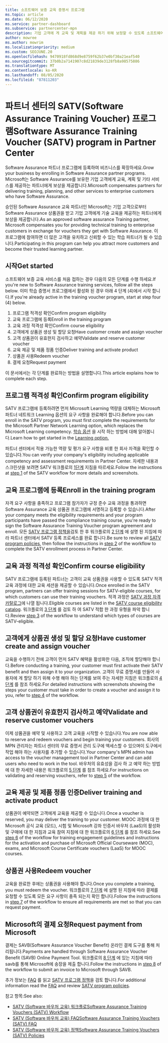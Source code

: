 ```yaml
---
title: 소프트웨어 보증 교육 증명서 프로그램
ms.topic: article
ms.date: 06/12/2020
ms.service: partner-dashboard
ms.subservice: partnercenter-mpn
description: 기업 고객에 게 교육 및 계획을 제공 하기 위해 보정할 수 있도록 소프트웨어 보증 교육 증명서 프로그램에 등록 하는 방법에 대해 알아봅니다.
author: mowree
ms.author: mowrim
ms.localizationpriority: medium
ms.custom: SEOJUNE.20
ms.openlocfilehash: 9470918fd868d9e8759f62b37e0bf30a21eaf540
ms.sourcegitcommit: 37b0b2a7141907c8d21839de3128fb8a98575886
ms.translationtype: MT
ms.contentlocale: ko-KR
ms.lasthandoff: 08/05/2020
ms.locfileid: "87811203"
---
```

# <a name="software-assurance-training-voucher-satv-program-in-partner-center"></a><span data-ttu-id="0cd73-103">파트너 센터의 SATV(Software Assurance Training Voucher) 프로그램</span><span class="sxs-lookup"><span data-stu-id="0cd73-103">Software Assurance Training Voucher (SATV) program in Partner Center</span></span>

<span data-ttu-id="0cd73-104">Software Assurance 파트너 프로그램에 등록하여 비즈니스를 확장하세요.</span><span class="sxs-lookup"><span data-stu-id="0cd73-104">Grow your business by enrolling in Software Assurance partner programs.</span></span> <span data-ttu-id="0cd73-105">Microsoft는 Software Assurance를 보유한 기업 고객에게 교육, 계획 및 기타 서비스를 제공하는 파트너에게 보상을 제공합니다.</span><span class="sxs-lookup"><span data-stu-id="0cd73-105">Microsoft compensates partners for delivering training, planning, and other services to enterprise customers who have Software Assurance.</span></span>

<span data-ttu-id="0cd73-106">승인된 Software Assurance 교육 파트너인 Microsoft는 기업 고객으로부터 Software Assurance 상품권을 받고 기업 고객에게 기술 교육을 제공하는 파트너에게 보상을 제공합니다.</span><span class="sxs-lookup"><span data-stu-id="0cd73-106">As an approved software assurance Training partner, Microsoft compensates you for providing technical training to enterprise customers in exchange for vouchers they get with Software Assurance.</span></span> <span data-ttu-id="0cd73-107">이 프로그램에 참여하면 더 많은 고객을 유치하고 신뢰할 수 있는 학습 파트너가 될 수 있습니다.</span><span class="sxs-lookup"><span data-stu-id="0cd73-107">Participating in this program can help you attract more customers and become their trusted learning partner.</span></span>

## <a name="get-started"></a><span data-ttu-id="0cd73-108">시작</span><span class="sxs-lookup"><span data-stu-id="0cd73-108">Get started</span></span>

<span data-ttu-id="0cd73-109">소프트웨어 보증 교육 서비스를 처음 접하는 경우 다음의 모든 단계를 수행 하세요.</span><span class="sxs-lookup"><span data-stu-id="0cd73-109">If you're new to Software Assurance training services, follow all the steps below.</span></span> <span data-ttu-id="0cd73-110">이미 학습 증명서 프로그램에서 활성화 된 경우 아래 4 단계 (4)에서 시작 합니다.</span><span class="sxs-lookup"><span data-stu-id="0cd73-110">If you're already active in the training voucher program, start at step four (4) below.</span></span> 

1. <span data-ttu-id="0cd73-111">프로그램 적격성 확인</span><span class="sxs-lookup"><span data-stu-id="0cd73-111">Confirm program eligibility</span></span>
2. <span data-ttu-id="0cd73-112">교육 프로그램에 등록</span><span class="sxs-lookup"><span data-stu-id="0cd73-112">Enroll in the training program</span></span>
3. <span data-ttu-id="0cd73-113">교육 과정 적격성 확인</span><span class="sxs-lookup"><span data-stu-id="0cd73-113">Confirm course eligibility</span></span>
4. <span data-ttu-id="0cd73-114">고객에게 상품권 생성 및 할당 요청</span><span class="sxs-lookup"><span data-stu-id="0cd73-114">Have customer create and assign voucher</span></span>
5. <span data-ttu-id="0cd73-115">고객 상품권이 유효한지 검사하고 예약</span><span class="sxs-lookup"><span data-stu-id="0cd73-115">Validate and reserve customer voucher</span></span>
6. <span data-ttu-id="0cd73-116">교육 제공 및 제품 정품 인증</span><span class="sxs-lookup"><span data-stu-id="0cd73-116">Deliver training and activate product</span></span>
7. <span data-ttu-id="0cd73-117">상품권 사용</span><span class="sxs-lookup"><span data-stu-id="0cd73-117">Redeem voucher</span></span>
8. <span data-ttu-id="0cd73-118">결제 요청</span><span class="sxs-lookup"><span data-stu-id="0cd73-118">Request payment</span></span>

<span data-ttu-id="0cd73-119">이 문서에서는 각 단계를 완료하는 방법을 설명합니다.</span><span class="sxs-lookup"><span data-stu-id="0cd73-119">This article explains how to complete each step.</span></span>

## <a name="confirm-program-eligibility"></a><span data-ttu-id="0cd73-120">프로그램 적격성 확인</span><span class="sxs-lookup"><span data-stu-id="0cd73-120">Confirm program eligibility</span></span>

<span data-ttu-id="0cd73-121">SATV 프로그램에 등록하려면 먼저 Microsoft Learning 역량을 대체하는 Microsoft 파트너 네트워크 Learning 옵션의 요구 사항을 완료해야 합니다.</span><span class="sxs-lookup"><span data-stu-id="0cd73-121">Before you can enroll in the SATV program, you must first complete the requirements for the Microsoft Partner Network Learning option, which replaces the Microsoft Learning competency.</span></span> <span data-ttu-id="0cd73-122">[학습 옵션](https://partner.microsoft.com/membership/learning-partners) 을 시작 하는 방법에 대해 알아봅니다.</span><span class="sxs-lookup"><span data-stu-id="0cd73-122">Learn how to get started in the [Learning option.](https://partner.microsoft.com/membership/learning-partners)</span></span>

<span data-ttu-id="0cd73-123">파트너 센터에서 적용 가능한 역량 및 평가 요구 사항을 비롯 한 회사 자격을 확인할 수 있습니다.</span><span class="sxs-lookup"><span data-stu-id="0cd73-123">You can verify your company's eligibility including applicable competency and assessment requirements in Partner Center.</span></span> <span data-ttu-id="0cd73-124">자세한 내용과 스크린샷을 보려면 SATV 워크플로의 [1단계](https://query.prod.cms.rt.microsoft.com/cms/api/am/binary/RE4s3bB) 지침을 따르세요.</span><span class="sxs-lookup"><span data-stu-id="0cd73-124">Follow the instructions at [step 1](https://query.prod.cms.rt.microsoft.com/cms/api/am/binary/RE4s3bB) of the SATV workflow for more details and screenshots.</span></span>

## <a name="enroll-in-the-training-program"></a><span data-ttu-id="0cd73-125">교육 프로그램에 등록</span><span class="sxs-lookup"><span data-stu-id="0cd73-125">Enroll in the training program</span></span>

<span data-ttu-id="0cd73-126">자격 요구 사항을 충족하고 프로그램 참가자가 규정 준수 교육 과정을 통과하면 Software Assurance 교육 상품권 프로그램에 서명하고 등록할 수 있습니다.</span><span class="sxs-lookup"><span data-stu-id="0cd73-126">After your company meets the eligibility requirements and your program participants have passed the compliance training course, you're ready to sign the Software Assurance Training Voucher program agreement and enroll.</span></span> <span data-ttu-id="0cd73-127">모든 [SATV 프로그램 정책을](https://query.prod.cms.rt.microsoft.com/cms/api/am/binary/RE3koEP)검토 한 후 워크플로의 [2 단계](https://query.prod.cms.rt.microsoft.com/cms/api/am/binary/RE4s3bB) 에 설명 된 지침에 따라 파트너 센터에서 SATV 등록 프로세스를 완료 합니다.</span><span class="sxs-lookup"><span data-stu-id="0cd73-127">Be sure to review all [SATV program policies](https://query.prod.cms.rt.microsoft.com/cms/api/am/binary/RE3koEP), then follow the instructions in [step 2](https://query.prod.cms.rt.microsoft.com/cms/api/am/binary/RE4s3bB) of the workflow to complete the SATV enrollment process in Partner Center.</span></span>


## <a name="confirm-course-eligibility"></a><span data-ttu-id="0cd73-128">교육 과정 적격성 확인</span><span class="sxs-lookup"><span data-stu-id="0cd73-128">Confirm course eligibility</span></span>
<span data-ttu-id="0cd73-129">SATV 프로그램에 등록된 파트너는 고객이 교육 상품권을 사용할 수 있도록 SATV 적격 교육 과정에 대한 교육 세션을 제공할 수 있습니다.</span><span class="sxs-lookup"><span data-stu-id="0cd73-129">Once enrolled in the SATV program, partners can offer training sessions for SATV-eligible courses, for which customers can use their training vouchers.</span></span> <span data-ttu-id="0cd73-130">적격 과정은 [SATV 과정 자격 카탈로그](https://savl-catalog.microsoft.com/)에 나열 됩니다.</span><span class="sxs-lookup"><span data-stu-id="0cd73-130">Eligible courses are listed in the [SATV course eligibility catalog](https://savl-catalog.microsoft.com/).</span></span> <span data-ttu-id="0cd73-131">워크플로의 [3 단계](https://query.prod.cms.rt.microsoft.com/cms/api/am/binary/RE4s3bB) 를 검토 하 여 SATV 적합 한 과정 유형을 파악 합니다.</span><span class="sxs-lookup"><span data-stu-id="0cd73-131">Review [step 3](https://query.prod.cms.rt.microsoft.com/cms/api/am/binary/RE4s3bB) of the workflow to understand which types of courses are SATV-eligible.</span></span>

## <a name="have-customer-create-and-assign-voucher"></a><span data-ttu-id="0cd73-132">고객에게 상품권 생성 및 할당 요청</span><span class="sxs-lookup"><span data-stu-id="0cd73-132">Have customer create and assign voucher</span></span>

<span data-ttu-id="0cd73-133">교육을 수행하기 전에 고객이 먼저 SATV 혜택을 활성화한 다음, 조직에 할당해야 합니다.</span><span class="sxs-lookup"><span data-stu-id="0cd73-133">Before conducting a training, your customer must first activate their SATV benefit and then assign it to your organization.</span></span> <span data-ttu-id="0cd73-134">고객이 무료 증명서를 만들어 사용자에 게 할당 하기 위해 수행 해야 하는 단계를 보여 주는 자세한 지침은 워크플로의 [4 단계](https://query.prod.cms.rt.microsoft.com/cms/api/am/binary/RE4s3bB) 를 참조 하세요.</span><span class="sxs-lookup"><span data-stu-id="0cd73-134">For detailed instructions with screenshots showing the steps your customer must take in order to create a voucher and assign it to you, refer to [step 4](https://query.prod.cms.rt.microsoft.com/cms/api/am/binary/RE4s3bB) of the workflow.</span></span>

## <a name="validate-and-reserve-customer-vouchers"></a><span data-ttu-id="0cd73-135">고객 상품권이 유효한지 검사하고 예약</span><span class="sxs-lookup"><span data-stu-id="0cd73-135">Validate and reserve customer vouchers</span></span>

<span data-ttu-id="0cd73-136">이제 상품권을 예약 및 사용하고 고객 교육을 시작할 수 있습니다.</span><span class="sxs-lookup"><span data-stu-id="0cd73-136">You are now able to reserve and redeem vouchers and begin training your customers.</span></span> <span data-ttu-id="0cd73-137">회사의 MPN 관리자는 파트너 센터의 무료 증명서 관리 도구에 액세스할 수 있으며이 도구에서 작업 해야 하는 사용자를 추가할 수 있습니다.</span><span class="sxs-lookup"><span data-stu-id="0cd73-137">Your company's MPN admin has access to the voucher management tool in Partner Center and can add users who need to work in the tool.</span></span> <span data-ttu-id="0cd73-138">바우처의 유효성을 검사 하 고 예약 하는 방법에 대 한 자세한 내용은 워크플로의 [5 단계](https://query.prod.cms.rt.microsoft.com/cms/api/am/binary/RE4s3bB) 를 참조 하세요.</span><span class="sxs-lookup"><span data-stu-id="0cd73-138">For instructions on validating and reserving vouchers, refer to [step 5](https://query.prod.cms.rt.microsoft.com/cms/api/am/binary/RE4s3bB) of the workflow.</span></span>

## <a name="deliver-training-and-activate-product"></a><span data-ttu-id="0cd73-139">교육 제공 및 제품 정품 인증</span><span class="sxs-lookup"><span data-stu-id="0cd73-139">Deliver training and activate product</span></span>

<span data-ttu-id="0cd73-140">상품권이 예약되면 고객에게 교육을 제공할 수 있습니다.</span><span class="sxs-lookup"><span data-stu-id="0cd73-140">Once a voucher is reserved, you may deliver the training to your customer.</span></span> <span data-ttu-id="0cd73-141">MOOC 과정에 대 한 Microsoft 공식 교육 (모드), 시험 및 Microsoft 강좌 인증서 바우처 (LaaS)의 활성화 및 구매에 대 한 지침과 교육 참여 지침에 대 한 워크플로의 [6 단계](https://query.prod.cms.rt.microsoft.com/cms/api/am/binary/RE4s3bB) 를 참조 하세요.</span><span class="sxs-lookup"><span data-stu-id="0cd73-141">See [step 6](https://query.prod.cms.rt.microsoft.com/cms/api/am/binary/RE4s3bB) of the workflow for training engagement guidelines and instructions for the activation and purchase of Microsoft Official Courseware (MOC), exams, and Microsoft Course Certificate vouchers (LaaS) for MOOC courses.</span></span>

## <a name="redeem-voucher"></a><span data-ttu-id="0cd73-142">상품권 사용</span><span class="sxs-lookup"><span data-stu-id="0cd73-142">Redeem voucher</span></span>

<span data-ttu-id="0cd73-143">교육을 완료한 후에는 상품권을 사용해야 합니다.</span><span class="sxs-lookup"><span data-stu-id="0cd73-143">Once you complete a training, you must redeem the voucher.</span></span> <span data-ttu-id="0cd73-144">워크플로의 [7 단계](https://query.prod.cms.rt.microsoft.com/cms/api/am/binary/RE4s3bB) 에 설명 된 지침에 따라 결제를 요청할 수 있도록 모든 요구 사항이 충족 되는지 확인 합니다.</span><span class="sxs-lookup"><span data-stu-id="0cd73-144">Follow the instructions in [step 7](https://query.prod.cms.rt.microsoft.com/cms/api/am/binary/RE4s3bB) of the workflow to ensure all requirements are met so that you can request payment.</span></span> 


## <a name="request-payment-from-microsoft"></a><span data-ttu-id="0cd73-145">Microsoft의 결제 요청</span><span class="sxs-lookup"><span data-stu-id="0cd73-145">Request payment from Microsoft</span></span>

<span data-ttu-id="0cd73-146">결제는 SAVB(Software Assurance Voucher Benefit) 온라인 결제 도구를 통해 처리됩니다.</span><span class="sxs-lookup"><span data-stu-id="0cd73-146">Payments are handled through Software Assurance Voucher Benefit (SAVB) Online Payment Tool.</span></span> <span data-ttu-id="0cd73-147">워크플로의 [8 단계](https://query.prod.cms.rt.microsoft.com/cms/api/am/binary/RE4s3bB) 에 있는 지침에 따라 savb를 통해 Microsoft에 송장을 제출 합니다.</span><span class="sxs-lookup"><span data-stu-id="0cd73-147">Follow the instructions in [step 8](https://query.prod.cms.rt.microsoft.com/cms/api/am/binary/RE4s3bB) of the workflow to submit an invoice to Microsoft through SAVB.</span></span> 

<span data-ttu-id="0cd73-148">추가 정보는 [FAQ](https://query.prod.cms.rt.microsoft.com/cms/api/am/binary/RE3kz5o) 를 읽고 [SATV 프로그램 정책](https://query.prod.cms.rt.microsoft.com/cms/api/am/binary/RE3koEP)을 검토 합니다.</span><span class="sxs-lookup"><span data-stu-id="0cd73-148">For additional information read the [FAQ](https://query.prod.cms.rt.microsoft.com/cms/api/am/binary/RE3kz5o) and review [SATV program policies](https://query.prod.cms.rt.microsoft.com/cms/api/am/binary/RE3koEP).</span></span>

<span data-ttu-id="0cd73-149">참고 항목:</span><span class="sxs-lookup"><span data-stu-id="0cd73-149">See also:</span></span>

- [<span data-ttu-id="0cd73-150">SATV (Software 바우처 교육) 워크플로</span><span class="sxs-lookup"><span data-stu-id="0cd73-150">Software Assurance Training Vouchers (SATV) Workflow</span></span>](https://query.prod.cms.rt.microsoft.com/cms/api/am/binary/RE4s3bB)
- [<span data-ttu-id="0cd73-151">SATV (Software 바우처 교육) FAQ</span><span class="sxs-lookup"><span data-stu-id="0cd73-151">Software Assurance Training Vouchers (SATV) FAQ</span></span>](https://query.prod.cms.rt.microsoft.com/cms/api/am/binary/RE3kz5o)
- [<span data-ttu-id="0cd73-152">SATV (Software 바우처 교육) 정책</span><span class="sxs-lookup"><span data-stu-id="0cd73-152">Software Assurance Training Vouchers (SATV) Policies</span></span>](https://query.prod.cms.rt.microsoft.com/cms/api/am/binary/RE3koEP)
